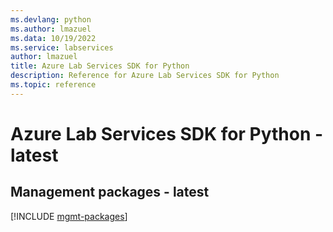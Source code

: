 ```yaml
---
ms.devlang: python
ms.author: lmazuel
ms.data: 10/19/2022
ms.service: labservices
author: lmazuel
title: Azure Lab Services SDK for Python
description: Reference for Azure Lab Services SDK for Python
ms.topic: reference
---
```

# Azure Lab Services SDK for Python - latest

## Management packages - latest
[!INCLUDE [mgmt-packages](lab-services-mgmt-index.md)]